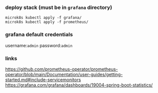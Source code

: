 ### deploy stack (must be in `grafana` directory)

```shell
microk8s kubectl apply -f grafana/ 
microk8s kubectl apply -f prometheus/
```

### grafana default credentials
username:`admin`
password:`admin`

### links
https://github.com/prometheus-operator/prometheus-operator/blob/main/Documentation/user-guides/getting-started.md#include-servicemonitors
https://grafana.com/grafana/dashboards/19004-spring-boot-statistics/
